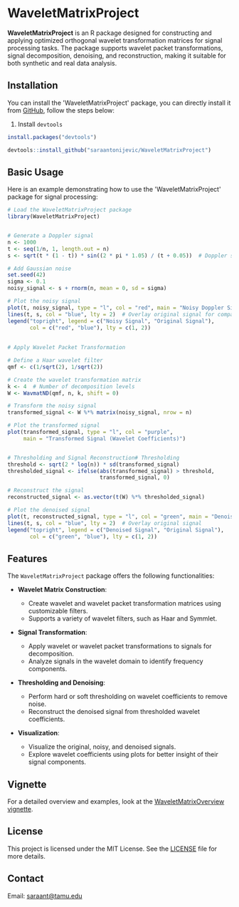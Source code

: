 
# WaveletMatrixProject

<!-- badges: start -->
<!-- badges: end -->

**WaveletMatrixProject** is an R package designed for constructing and applying optimized orthogonal wavelet transformation matrices for signal processing tasks. The package supports wavelet packet transformations, signal decomposition, denoising, and reconstruction, making it suitable for both synthetic and real data analysis.

## Installation

You can install the 'WaveletMatrixProject' package, you can directly install it from [GitHub](https://github.com/saraantonijevic/WaveletMatrixProject), follow the steps below:

1. Install `devtools`
```r
install.packages("devtools")

devtools::install_github("saraantonijevic/WaveletMatrixProject")
```

## Basic Usage

Here is an example demonstrating how to use the 'WaveletMatrixProject' package for signal processing:


``` r
# Load the WaveletMatrixProject package
library(WaveletMatrixProject)


# Generate a Doppler signal
n <- 1000
t <- seq(1/n, 1, length.out = n)
s <- sqrt(t * (1 - t)) * sin((2 * pi * 1.05) / (t + 0.05))  # Doppler signal

# Add Gaussian noise
set.seed(42)
sigma <- 0.1
noisy_signal <- s + rnorm(n, mean = 0, sd = sigma)

# Plot the noisy signal
plot(t, noisy_signal, type = "l", col = "red", main = "Noisy Doppler Signal")
lines(t, s, col = "blue", lty = 2)  # Overlay original signal for comparison
legend("topright", legend = c("Noisy Signal", "Original Signal"),
       col = c("red", "blue"), lty = c(1, 2))
       
       
# Apply Wavelet Packet Transformation

# Define a Haar wavelet filter
qmf <- c(1/sqrt(2), 1/sqrt(2))

# Create the wavelet transformation matrix
k <- 4  # Number of decomposition levels
W <- WavmatND(qmf, n, k, shift = 0)

# Transform the noisy signal
transformed_signal <- W %*% matrix(noisy_signal, nrow = n)

# Plot the transformed signal
plot(transformed_signal, type = "l", col = "purple",
     main = "Transformed Signal (Wavelet Coefficients)")


# Thresholding and Signal Reconstruction# Thresholding
threshold <- sqrt(2 * log(n)) * sd(transformed_signal)
thresholded_signal <- ifelse(abs(transformed_signal) > threshold,
                             transformed_signal, 0)

# Reconstruct the signal
reconstructed_signal <- as.vector(t(W) %*% thresholded_signal)

# Plot the denoised signal
plot(t, reconstructed_signal, type = "l", col = "green", main = "Denoised Signal")
lines(t, s, col = "blue", lty = 2)  # Overlay original signal
legend("topright", legend = c("Denoised Signal", "Original Signal"),
       col = c("green", "blue"), lty = c(1, 2))

```
## Features

The `WaveletMatrixProject` package offers the following functionalities:

- **Wavelet Matrix Construction**:
  - Create wavelet and wavelet packet transformation matrices using customizable filters.
  - Supports a variety of wavelet filters, such as Haar and Symmlet.

- **Signal Transformation**:
  - Apply wavelet or wavelet packet transformations to signals for decomposition.
  - Analyze signals in the wavelet domain to identify frequency components.

- **Thresholding and Denoising**:
  - Perform hard or soft thresholding on wavelet coefficients to remove noise.
  - Reconstruct the denoised signal from thresholded wavelet coefficients.

- **Visualization**:
  - Visualize the original, noisy, and denoised signals.
  - Explore wavelet coefficients using plots for better insight of their signal components.


## Vignette
For a detailed overview and examples, look at the [WaveletMatrixOverview vignette](vignettes/WaveletMatrixOverview.md).


## License

This project is licensed under the MIT License. See the [LICENSE](LICENSE.md) file for more details.

## Contact

Email: saraant@tamu.edu

